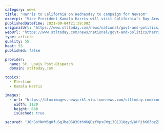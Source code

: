 ```yaml
---
category: news
title: "Harris to California on Wednesday to campaign for Newsom"
excerpt: "Vice President Kamala Harris will visit California's Bay Area next week to campaign for Gov. Gavin Newsom, who faces possible removal from office in a Sept. 14 recall election."
publishedDateTime: 2021-09-04T21:39:00Z
originalUrl: "https://www.stltoday.com/news/national/govt-and-politics/harris-to-california-on-wednesday-to-campaign-for-newsom/article_82c4f72d-691c-569a-960f-4311159c33dd.html"
webUrl: "https://www.stltoday.com/news/national/govt-and-politics/harris-to-california-on-wednesday-to-campaign-for-newsom/article_82c4f72d-691c-569a-960f-4311159c33dd.html"
type: article
quality: 55
heat: 55
published: false

provider:
  name: St. Louis Post-Dispatch
  domain: stltoday.com

topics:
  - Election
  - Kamala Harris

images:
  - url: "https://bloximages.newyork1.vip.townnews.com/stltoday.com/content/tncms/assets/v3/editorial/4/10/410c1a7b-2e50-59bc-a78a-e550eec6ddce/6133ed249672c.image.jpg?crop=1763%2C992%2C0%2C91&resize=1120%2C630&order=crop%2Cresize"
    width: 1120
    height: 630
    isCached: true

secured: "J8nSsYNnW6g8fuSgJbeOS83OthNKQDzfVpxCWgi3B1J1Ugyd/WHRjb663bzZXbB6aPM4H99yGzlRVEk44tUKlCKRdMZlWEBQm+TCxVqyYnZ0BCi55R3lxI6TZPYioFPeqZZcuWLMQW2jsBUGTnFXCesdPVmwbuhtY/2Ticw9pqvL/XAwmtoRaKy88jm/kefHJ4QQRLn9fMV3XrX3RVi2d8MgldRL63u+Qfobz91wlbl1nDZPlUui0Ufz0ppsJd5JGvuHPw3BrH+SFTyO5V00kI6bfHhVtWwBYhCCUCnmnw5/lk1m2u4oKfzQH+8p+TlDakNEUoDKIz3ylycIW0JV2r6IzDOBkkz/BZZ1+SJ8vfk=;ik7q/k+Pev76j8D0CUMGBQ=="
---
```


